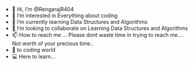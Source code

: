 - 👋 Hi, I’m @RengarajR404
- 👀 I’m interested in Everything about coding 
- 🌱 I’m currently learning Data Structures and Algorithms
- 💞️ I’m looking to collaborate on Learning Data Structures and Algorithms
- 📫 How to reach me ... Please dont waste time in trying to reach me.... Not worth of your precious time.. 
- 🔰 to coding world
- 💻 Here to learn...

<!---
RengarajR404/RengarajR404 is a ✨ special ✨ repository because its `README.md` (this file) appears on your GitHub profile.
You can click the Preview link to take a look at your changes.
--->
